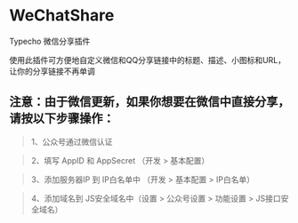 # WeChatShare

Typecho 微信分享插件

使用此插件可方便地自定义微信和QQ分享链接中的标题、描述、小图标和URL，让你的分享链接不再单调

## 注意：由于微信更新，如果你想要在微信中直接分享，请按以下步骤操作：

> 1、公众号通过微信认证

> 2、填写 AppID 和 AppSecret （开发 > 基本配置）

> 3、添加服务器IP 到 IP白名单中 （开发 > 基本配置 > IP白名单）

> 4、添加域名到 JS安全域名中（设置 > 公众号设置 > 功能设置 > JS接口安全域名）
